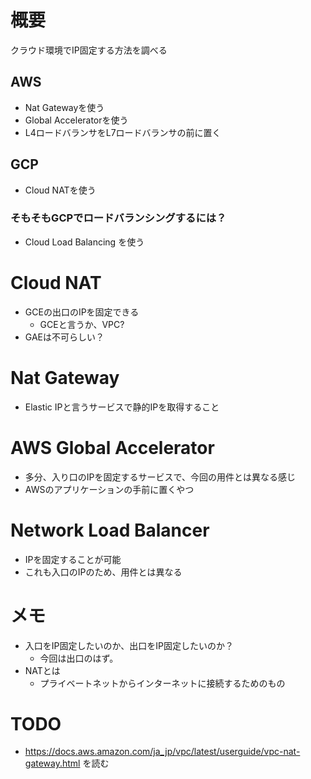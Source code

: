 # 概要
クラウド環境でIP固定する方法を調べる

## AWS
 - Nat Gatewayを使う
 - Global Acceleratorを使う
 - L4ロードバランサをL7ロードバランサの前に置く

## GCP
 - Cloud NATを使う

### そもそもGCPでロードバランシングするには？
 - Cloud Load Balancing を使う

# Cloud NAT
 - GCEの出口のIPを固定できる
   - GCEと言うか、VPC?
 - GAEは不可らしい？

# Nat Gateway
 - Elastic IPと言うサービスで静的IPを取得すること

# AWS Global Accelerator
 - 多分、入り口のIPを固定するサービスで、今回の用件とは異なる感じ
 - AWSのアプリケーションの手前に置くやつ

# Network Load Balancer
 - IPを固定することが可能
 - これも入口のIPのため、用件とは異なる

# メモ
 - 入口をIP固定したいのか、出口をIP固定したいのか？
   - 今回は出口のはず。
 - NATとは
   - プライベートネットからインターネットに接続するためのもの

# TODO
 - https://docs.aws.amazon.com/ja_jp/vpc/latest/userguide/vpc-nat-gateway.html を読む
